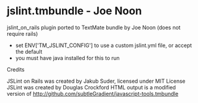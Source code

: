jslint.tmbundle - Joe Noon
===

jslint_on_rails plugin ported to TextMate bundle by Joe Noon (does not require rails)

* set ENV['TM_JSLINT_CONFIG'] to use a custom jslint.yml file, or accept the default
* you must have java installed for this to run


Credits

JSLint on Rails was created by Jakub Suder, licensed under MIT License
JSLint was created by Douglas Crockford
HTML output is a modified version of http://github.com/subtleGradient/javascript-tools.tmbundle
